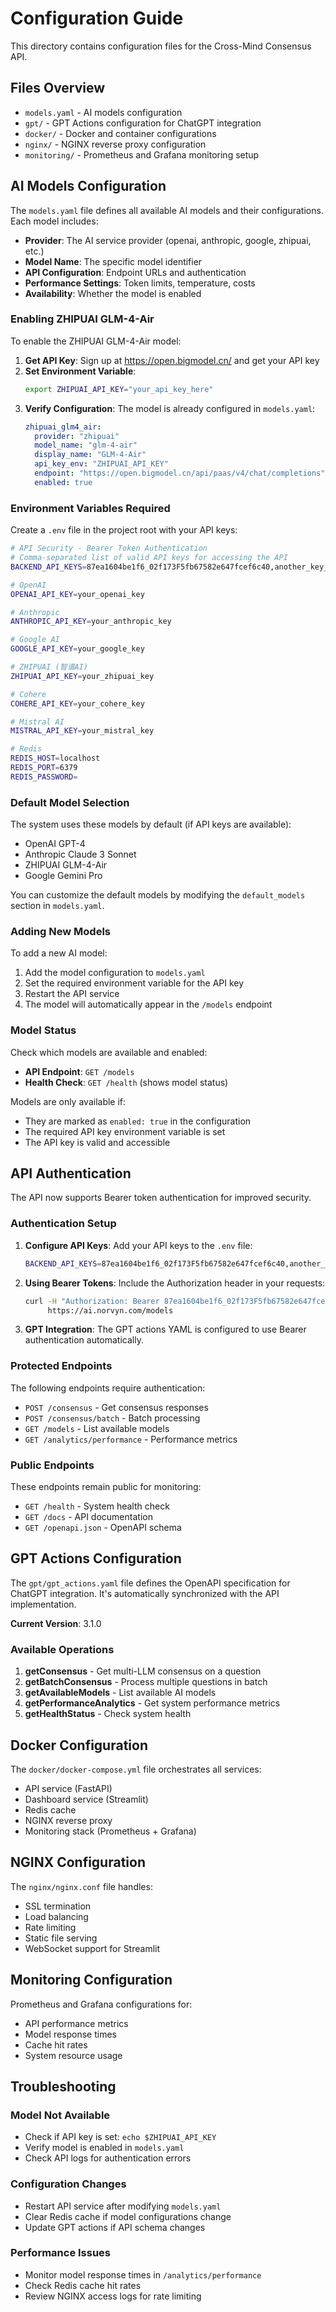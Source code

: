 # Configuration Guide

This directory contains configuration files for the Cross-Mind Consensus API.

## Files Overview

- `models.yaml` - AI models configuration
- `gpt/` - GPT Actions configuration for ChatGPT integration
- `docker/` - Docker and container configurations
- `nginx/` - NGINX reverse proxy configuration
- `monitoring/` - Prometheus and Grafana monitoring setup

## AI Models Configuration

The `models.yaml` file defines all available AI models and their configurations. Each model includes:

- **Provider**: The AI service provider (openai, anthropic, google, zhipuai, etc.)
- **Model Name**: The specific model identifier
- **API Configuration**: Endpoint URLs and authentication
- **Performance Settings**: Token limits, temperature, costs
- **Availability**: Whether the model is enabled

### Enabling ZHIPUAI GLM-4-Air

To enable the ZHIPUAI GLM-4-Air model:

1. **Get API Key**: Sign up at https://open.bigmodel.cn/ and get your API key
2. **Set Environment Variable**: 
   ```bash
   export ZHIPUAI_API_KEY="your_api_key_here"
   ```
3. **Verify Configuration**: The model is already configured in `models.yaml`:
   ```yaml
   zhipuai_glm4_air:
     provider: "zhipuai"
     model_name: "glm-4-air"
     display_name: "GLM-4-Air"
     api_key_env: "ZHIPUAI_API_KEY"
     endpoint: "https://open.bigmodel.cn/api/paas/v4/chat/completions"
     enabled: true
   ```

### Environment Variables Required

Create a `.env` file in the project root with your API keys:

```bash
# API Security - Bearer Token Authentication
# Comma-separated list of valid API keys for accessing the API
BACKEND_API_KEYS=87ea1604be1f6_02f173F5fb67582e647fcef6c40,another_key_here

# OpenAI
OPENAI_API_KEY=your_openai_key

# Anthropic
ANTHROPIC_API_KEY=your_anthropic_key

# Google AI
GOOGLE_API_KEY=your_google_key

# ZHIPUAI (智谱AI)
ZHIPUAI_API_KEY=your_zhipuai_key

# Cohere
COHERE_API_KEY=your_cohere_key

# Mistral AI
MISTRAL_API_KEY=your_mistral_key

# Redis
REDIS_HOST=localhost
REDIS_PORT=6379
REDIS_PASSWORD=
```

### Default Model Selection

The system uses these models by default (if API keys are available):
- OpenAI GPT-4
- Anthropic Claude 3 Sonnet
- ZHIPUAI GLM-4-Air
- Google Gemini Pro

You can customize the default models by modifying the `default_models` section in `models.yaml`.

### Adding New Models

To add a new AI model:

1. Add the model configuration to `models.yaml`
2. Set the required environment variable for the API key
3. Restart the API service
4. The model will automatically appear in the `/models` endpoint

### Model Status

Check which models are available and enabled:
- **API Endpoint**: `GET /models`
- **Health Check**: `GET /health` (shows model status)

Models are only available if:
- They are marked as `enabled: true` in the configuration
- The required API key environment variable is set
- The API key is valid and accessible

## API Authentication

The API now supports Bearer token authentication for improved security.

### Authentication Setup

1. **Configure API Keys**: Add your API keys to the `.env` file:
   ```bash
   BACKEND_API_KEYS=87ea1604be1f6_02f173F5fb67582e647fcef6c40,another_key_here
   ```

2. **Using Bearer Tokens**: Include the Authorization header in your requests:
   ```bash
   curl -H "Authorization: Bearer 87ea1604be1f6_02f173F5fb67582e647fcef6c40" \
        https://ai.norvyn.com/models
   ```

3. **GPT Integration**: The GPT actions YAML is configured to use Bearer authentication automatically.

### Protected Endpoints

The following endpoints require authentication:
- `POST /consensus` - Get consensus responses
- `POST /consensus/batch` - Batch processing
- `GET /models` - List available models
- `GET /analytics/performance` - Performance metrics

### Public Endpoints

These endpoints remain public for monitoring:
- `GET /health` - System health check
- `GET /docs` - API documentation
- `GET /openapi.json` - OpenAPI schema

## GPT Actions Configuration

The `gpt/gpt_actions.yaml` file defines the OpenAPI specification for ChatGPT integration. It's automatically synchronized with the API implementation.

**Current Version**: 3.1.0

### Available Operations

1. **getConsensus** - Get multi-LLM consensus on a question
2. **getBatchConsensus** - Process multiple questions in batch
3. **getAvailableModels** - List available AI models
4. **getPerformanceAnalytics** - Get system performance metrics
5. **getHealthStatus** - Check system health

## Docker Configuration

The `docker/docker-compose.yml` file orchestrates all services:
- API service (FastAPI)
- Dashboard service (Streamlit)
- Redis cache
- NGINX reverse proxy
- Monitoring stack (Prometheus + Grafana)

## NGINX Configuration

The `nginx/nginx.conf` file handles:
- SSL termination
- Load balancing
- Rate limiting
- Static file serving
- WebSocket support for Streamlit

## Monitoring Configuration

Prometheus and Grafana configurations for:
- API performance metrics
- Model response times
- Cache hit rates
- System resource usage

## Troubleshooting

### Model Not Available
- Check if API key is set: `echo $ZHIPUAI_API_KEY`
- Verify model is enabled in `models.yaml`
- Check API logs for authentication errors

### Configuration Changes
- Restart API service after modifying `models.yaml`
- Clear Redis cache if model configurations change
- Update GPT actions if API schema changes

### Performance Issues
- Monitor model response times in `/analytics/performance`
- Check Redis cache hit rates
- Review NGINX access logs for rate limiting 